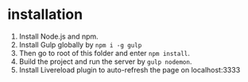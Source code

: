 # installation

1. Install Node.js and npm.
2. Install Gulp globally by `npm i -g gulp`
3. Then go to root of this folder and enter `npm install`.
4. Build the project and run the server by `gulp nodemon`.
5. Install Livereload plugin to auto-refresh the page on localhost:3333
